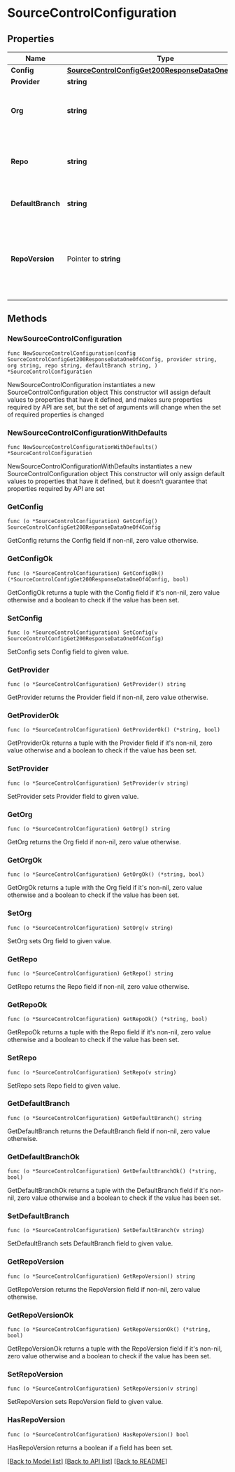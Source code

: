 # SourceControlConfiguration

## Properties

Name | Type | Description | Notes
------------ | ------------- | ------------- | -------------
**Config** | [**SourceControlConfigGet200ResponseDataOneOf4Config**](SourceControlConfigGet200ResponseDataOneOf4Config.md) |  | 
**Provider** | **string** |  | 
**Org** | **string** | The user or organization to which the repository belongs to. | 
**Repo** | **string** | The name of the repository you created to use with Retool. | 
**DefaultBranch** | **string** | The default branch, e.g., main. | 
**RepoVersion** | Pointer to **string** | Repositories using Toolscript are 2.0.0. Repositories using legacy YAML are 1.0.0. | [optional] 

## Methods

### NewSourceControlConfiguration

`func NewSourceControlConfiguration(config SourceControlConfigGet200ResponseDataOneOf4Config, provider string, org string, repo string, defaultBranch string, ) *SourceControlConfiguration`

NewSourceControlConfiguration instantiates a new SourceControlConfiguration object
This constructor will assign default values to properties that have it defined,
and makes sure properties required by API are set, but the set of arguments
will change when the set of required properties is changed

### NewSourceControlConfigurationWithDefaults

`func NewSourceControlConfigurationWithDefaults() *SourceControlConfiguration`

NewSourceControlConfigurationWithDefaults instantiates a new SourceControlConfiguration object
This constructor will only assign default values to properties that have it defined,
but it doesn't guarantee that properties required by API are set

### GetConfig

`func (o *SourceControlConfiguration) GetConfig() SourceControlConfigGet200ResponseDataOneOf4Config`

GetConfig returns the Config field if non-nil, zero value otherwise.

### GetConfigOk

`func (o *SourceControlConfiguration) GetConfigOk() (*SourceControlConfigGet200ResponseDataOneOf4Config, bool)`

GetConfigOk returns a tuple with the Config field if it's non-nil, zero value otherwise
and a boolean to check if the value has been set.

### SetConfig

`func (o *SourceControlConfiguration) SetConfig(v SourceControlConfigGet200ResponseDataOneOf4Config)`

SetConfig sets Config field to given value.


### GetProvider

`func (o *SourceControlConfiguration) GetProvider() string`

GetProvider returns the Provider field if non-nil, zero value otherwise.

### GetProviderOk

`func (o *SourceControlConfiguration) GetProviderOk() (*string, bool)`

GetProviderOk returns a tuple with the Provider field if it's non-nil, zero value otherwise
and a boolean to check if the value has been set.

### SetProvider

`func (o *SourceControlConfiguration) SetProvider(v string)`

SetProvider sets Provider field to given value.


### GetOrg

`func (o *SourceControlConfiguration) GetOrg() string`

GetOrg returns the Org field if non-nil, zero value otherwise.

### GetOrgOk

`func (o *SourceControlConfiguration) GetOrgOk() (*string, bool)`

GetOrgOk returns a tuple with the Org field if it's non-nil, zero value otherwise
and a boolean to check if the value has been set.

### SetOrg

`func (o *SourceControlConfiguration) SetOrg(v string)`

SetOrg sets Org field to given value.


### GetRepo

`func (o *SourceControlConfiguration) GetRepo() string`

GetRepo returns the Repo field if non-nil, zero value otherwise.

### GetRepoOk

`func (o *SourceControlConfiguration) GetRepoOk() (*string, bool)`

GetRepoOk returns a tuple with the Repo field if it's non-nil, zero value otherwise
and a boolean to check if the value has been set.

### SetRepo

`func (o *SourceControlConfiguration) SetRepo(v string)`

SetRepo sets Repo field to given value.


### GetDefaultBranch

`func (o *SourceControlConfiguration) GetDefaultBranch() string`

GetDefaultBranch returns the DefaultBranch field if non-nil, zero value otherwise.

### GetDefaultBranchOk

`func (o *SourceControlConfiguration) GetDefaultBranchOk() (*string, bool)`

GetDefaultBranchOk returns a tuple with the DefaultBranch field if it's non-nil, zero value otherwise
and a boolean to check if the value has been set.

### SetDefaultBranch

`func (o *SourceControlConfiguration) SetDefaultBranch(v string)`

SetDefaultBranch sets DefaultBranch field to given value.


### GetRepoVersion

`func (o *SourceControlConfiguration) GetRepoVersion() string`

GetRepoVersion returns the RepoVersion field if non-nil, zero value otherwise.

### GetRepoVersionOk

`func (o *SourceControlConfiguration) GetRepoVersionOk() (*string, bool)`

GetRepoVersionOk returns a tuple with the RepoVersion field if it's non-nil, zero value otherwise
and a boolean to check if the value has been set.

### SetRepoVersion

`func (o *SourceControlConfiguration) SetRepoVersion(v string)`

SetRepoVersion sets RepoVersion field to given value.

### HasRepoVersion

`func (o *SourceControlConfiguration) HasRepoVersion() bool`

HasRepoVersion returns a boolean if a field has been set.


[[Back to Model list]](../README.md#documentation-for-models) [[Back to API list]](../README.md#documentation-for-api-endpoints) [[Back to README]](../README.md)


